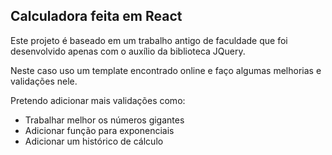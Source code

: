 ## Calculadora feita em React

Este projeto é baseado em um trabalho antigo de faculdade que foi desenvolvido apenas com o auxílio da biblioteca JQuery.

Neste caso uso um template encontrado online e faço algumas melhorias e validações nele.

Pretendo adicionar mais validações como:

- Trabalhar melhor os números gigantes
- Adicionar função para exponenciais
- Adicionar um histórico de cálculo
